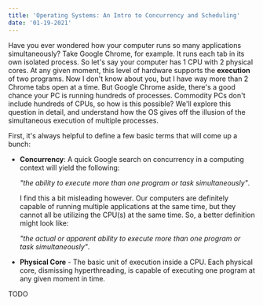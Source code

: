 ```yaml
---
title: 'Operating Systems: An Intro to Concurrency and Scheduling'
date: '01-19-2021'
---
```


Have you ever wondered how your computer runs so many applications simultaneously? Take Google Chrome, for example. It runs each tab in its own isolated process. So let's say your computer has 1 CPU with 2 physical cores. At any given moment, this level of hardware supports the __execution__ of two programs. Now I don't know about you, but I have way more than 2 Chrome tabs open at a time. But Google Chrome aside, there's a good chance your PC is running hundreds of processes. Commodity PCs don't include hundreds of CPUs, so how is this possible? We'll explore this question in detail, and understand how the OS gives off the illusion of the simultaneous execution of multiple processes.

First, it's always helpful to define a few basic terms that will come up a bunch:

- **Concurrency**: A quick Google search on concurrency in a computing context will yield the following: 

    *"the ability to execute more than one program or task simultaneously"*.
    
    I find this a bit misleading however. Our computers are definitely capable of running multiple applications at the same time, but they cannot all be utilizing the CPU(s) at the same time. So, a better definition might look like:
    
    *"the actual or apparent ability to execute more than one program or task simultaneously"*.

- **Physical Core** - The basic unit of execution inside a CPU. Each physical core, dismissing hyperthreading, is capable of executing one program at any given moment in time.

TODO
